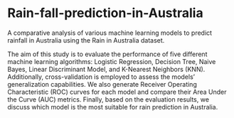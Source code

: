 # Rain-fall-prediction-in-Australia
A comparative analysis of various machine learning models to predict rainfall in Australia using the Rain in Australia dataset.

The aim of this study is to evaluate the performance of five different machine learning algorithms: Logistic Regression, Decision Tree, Naive Bayes, Linear Discriminant Model, and K-Nearest Neighbors (KNN).
Additionally, cross-validation is employed to assess the models’ generalization capabilities. We also generate Receiver Operating Characteristic (ROC) curves for each model and compare their Area Under the Curve (AUC) metrics. Finally, based on the evaluation results, we discuss which model is the most suitable for rain prediction in Australia.
